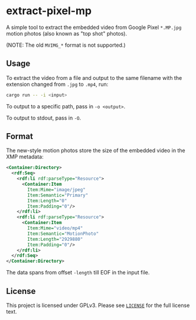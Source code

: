 # extract-pixel-mp

A simple tool to extract the embedded video from Google Pixel `*.MP.jpg` motion photos (also known as "top shot" photos).

(NOTE: The old `MVIMG_*` format is not supported.)

## Usage

To extract the video from a file and output to the same filename with the extension changed from `.jpg` to `.mp4`, run:

```bash
cargo run -- -i <input>
```

To output to a specific path, pass in `-o <output>`.

To output to stdout, pass in `-O`.

## Format

The new-style motion photos store the size of the embedded video in the XMP metadata:

```xml
<Container:Directory>
  <rdf:Seq>
    <rdf:li rdf:parseType="Resource">
      <Container:Item
        Item:Mime="image/jpeg"
        Item:Semantic="Primary"
        Item:Length="0"
        Item:Padding="0"/>
    </rdf:li>
    <rdf:li rdf:parseType="Resource">
      <Container:Item
        Item:Mime="video/mp4"
        Item:Semantic="MotionPhoto"
        Item:Length="2929880"
        Item:Padding="0"/>
    </rdf:li>
  </rdf:Seq>
</Container:Directory>
```

The data spans from offset `-length` till EOF in the input file.

## License

This project is licensed under GPLv3. Please see [`LICENSE`](./LICENSE) for the full license text.
